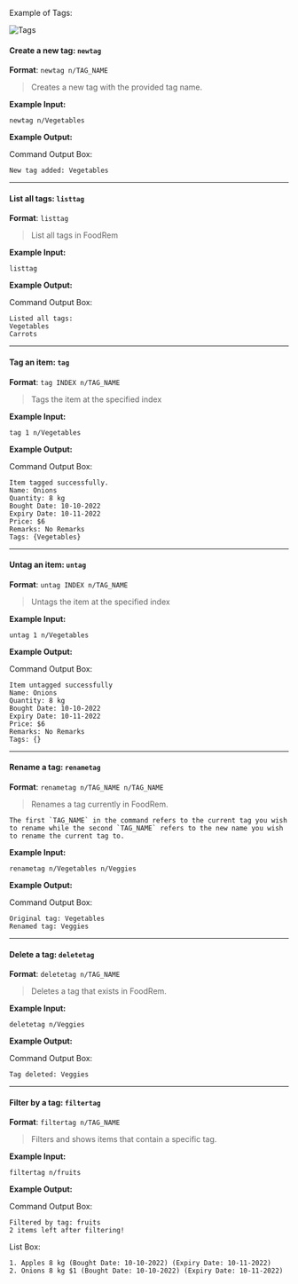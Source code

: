 <!-- markdownlint-disable-file first-line-h1 -->
Example of Tags:

![Tags](images/TagImage.png)

#### Create a new tag: `newtag`

**Format**: `newtag n/TAG_NAME`

> Creates a new tag with the provided tag name.

**Example Input:**

```text
newtag n/Vegetables
```

**Example Output:**

Command Output Box:

```text
New tag added: Vegetables
```

---

#### List all tags: `listtag`

**Format**: `listtag`

> List all tags in FoodRem

**Example Input:**

```text
listtag
```

**Example Output:**

Command Output Box:

```text
Listed all tags:
Vegetables
Carrots
```

---

#### Tag an item: `tag`

**Format**: `tag INDEX n/TAG_NAME`

> Tags the item at the specified index

**Example Input:**

```text
tag 1 n/Vegetables
```

**Example Output:**

Command Output Box:

```text
Item tagged successfully.
Name: Onions
Quantity: 8 kg
Bought Date: 10-10-2022
Expiry Date: 10-11-2022
Price: $6
Remarks: No Remarks
Tags: {Vegetables}
```

---

#### Untag an item: `untag`

**Format**: `untag INDEX n/TAG_NAME`

> Untags the item at the specified index

**Example Input:**

```text
untag 1 n/Vegetables
```

**Example Output:**

Command Output Box:

```text
Item untagged successfully
Name: Onions
Quantity: 8 kg
Bought Date: 10-10-2022
Expiry Date: 10-11-2022
Price: $6
Remarks: No Remarks
Tags: {}
```

---

#### Rename a tag: `renametag`

**Format**: `renametag n/TAG_NAME n/TAG_NAME`

> Renames a tag currently in FoodRem.

```info
The first `TAG_NAME` in the command refers to the current tag you wish to rename while the second `TAG_NAME` refers to the new name you wish to rename the current tag to.
```

**Example Input:**

```text
renametag n/Vegetables n/Veggies
```

**Example Output:**

Command Output Box:

```text
Original tag: Vegetables
Renamed tag: Veggies
```

---

#### Delete a tag: `deletetag`

**Format**: `deletetag n/TAG_NAME`

> Deletes a tag that exists in FoodRem.

**Example Input:**

```text
deletetag n/Veggies
```

**Example Output:**

Command Output Box:

```text
Tag deleted: Veggies
```

---

#### Filter by a tag: `filtertag`

**Format**: `filtertag n/TAG_NAME`

> Filters and shows items that contain a specific tag.

**Example Input:**

```text
filtertag n/fruits
```

**Example Output:**

Command Output Box:

```text
Filtered by tag: fruits
2 items left after filtering!
```

List Box:

```text
1. Apples 8 kg (Bought Date: 10-10-2022) (Expiry Date: 10-11-2022)
2. Onions 8 kg $1 (Bought Date: 10-10-2022) (Expiry Date: 10-11-2022)
```
